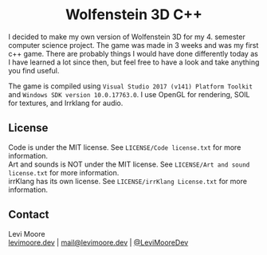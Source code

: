 <p align="center">
  <h1 align="center">Wolfenstein 3D C++</h1>
</p>

I decided to make my own version of Wolfenstein 3D for my 4. semester computer science project. The game was made in 3 weeks and was my first c++ game. There are probably things I would have done differently today as I have learned a lot since then, but feel free to have a look and take anything you find useful.

The game is compiled using `Visual Studio 2017 (v141) Platform Toolkit` and `Windows SDK version 10.0.17763.0`. I use OpenGL for rendering, SOIL for textures, and Irrklang for audio.


<!-- LICENSE -->
## License
Code is under the MIT license. See `LICENSE/Code license.txt` for more information.<br>
Art and sounds is NOT under the MIT license. See `LICENSE/Art and sound license.txt` for more information.<br>
irrKlang has its own license. See `LICENSE/irrKlang License.txt` for more information.

<!-- CONTACT -->
## Contact
Levi Moore<br>[levimoore.dev](https://levimoore.dev)  | mail@levimoore.dev | [@LeviMooreDev](https://twitter.com/LeviMooreDev)
